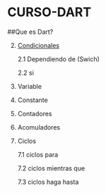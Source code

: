 # CURSO-DART
##Que es Dart? 

2. [Condicionales](condicionales/readme.md)
    
    2.1 Dependiendo de (Swich)
    
    2.2 si 
3. Variable 
4. Constante 
5. Contadores 
6. Acomuladores 
7. Ciclos 
   
   7.1 ciclos para 
  
   7.2 ciclos mientras que 
 
   7.3 ciclos haga hasta 
   
